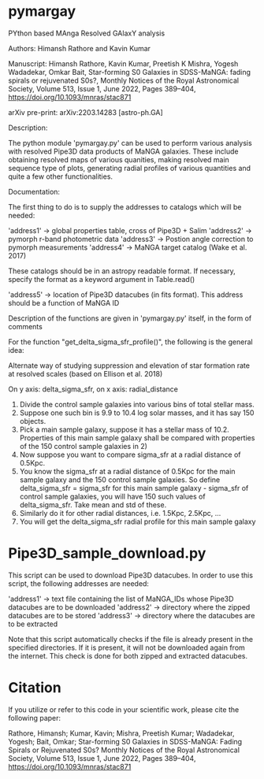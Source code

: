 # pymargay
PYthon based MAnga Resolved GAlaxY analysis

Authors: Himansh Rathore and Kavin Kumar

Manuscript: Himansh Rathore, Kavin Kumar, Preetish K Mishra, Yogesh Wadadekar, Omkar Bait, Star-forming S0 Galaxies in SDSS-MaNGA: fading spirals or rejuvenated S0s?, Monthly Notices of the Royal Astronomical Society, Volume 513, Issue 1, June 2022, Pages 389–404, https://doi.org/10.1093/mnras/stac871

arXiv pre-print: arXiv:2203.14283 [astro-ph.GA]

Description:

The python module 'pymargay.py' can be used to perform various analysis with resolved Pipe3D data products of MaNGA galaxies. These include obtaining resolved maps of various quanities, making resolved main sequence type of plots, generating radial profiles of various quantities and quite a few other functionalities.

Documentation:

The first thing to do is to supply the addresses to catalogs which will be needed:

'address1' -> global properties table, cross of Pipe3D + Salim
'address2' -> pymorph r-band photometric data
'address3' -> Postion angle correction to pymorph measurements
'address4' -> MaNGA target catalog (Wake et al. 2017)

These catalogs should be in an astropy readable format. If necessary, specify the format as a keyword argument in Table.read()

'address5' -> location of Pipe3D datacubes (in fits format). This address should be a function of MaNGA ID

Description of the functions are given in 'pymargay.py' itself, in the form of comments

For the function "get_delta_sigma_sfr_profile()", the following is the general idea:

  Alternate way of studying suppression and elevation of star formation rate at resolved scales (based on Ellison et al. 2018)

  On y axis: delta_sigma_sfr, on x axis: radial_distance

  1) Divide the control sample galaxies into various bins of total stellar mass.
  2) Suppose one such bin is 9.9 to 10.4 log solar masses, and it has say 150 objects.
  3) Pick a main sample galaxy, suppose it has a stellar mass of 10.2. Properties of this main sample galaxy shall be compared with properties of the 150 control sample galaxies in 2)
  4) Now suppose you want to compare sigma_sfr at a radial distance of 0.5Kpc.
  5) You know the sigma_sfr at a radial distance of 0.5Kpc for the main sample galaxy and the 150 control sample galaxies. So define delta_sigma_sfr = sigma_sfr for this main sample galaxy - sigma_sfr of control sample galaxies, you will have 150 such values of delta_sigma_sfr. Take mean and std of these.
  6) Similarly do it for other radial distances, i.e. 1.5Kpc, 2.5Kpc, ...
  7) You will get the delta_sigma_sfr radial profile for this main sample galaxy 

# Pipe3D_sample_download.py

This script can be used to download Pipe3D datacubes. In order to use this script, the following addresses are needed:

'address1' -> text file containing the list of MaNGA_IDs whose Pipe3D datacubes are to be downloaded
'address2' -> directory where the zipped datacubes are to be stored
'address3' -> directory where the datacubes are to be extracted

Note that this script automatically checks if the file is already present in the specified directories. If it is present, it will not be downloaded again from the internet. This check is done for both zipped and extracted datacubes. 

# Citation
If you utilize or refer to this code in your scientific work, please cite the following paper:

Rathore, Himansh; Kumar, Kavin; Mishra, Preetish Kumar; Wadadekar, Yogesh; Bait, Omkar; Star-forming S0 Galaxies in SDSS-MaNGA: Fading Spirals or Rejuvenated S0s? Monthly Notices of the Royal Astronomical Society, Volume 513, Issue 1, June 2022, Pages 389–404, https://doi.org/10.1093/mnras/stac871

